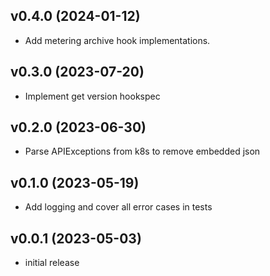 v0.4.0 (2024-01-12)
-------------------

- Add metering archive hook implementations.

v0.3.0 (2023-07-20)
-------------------

- Implement get version hookspec

v0.2.0 (2023-06-30)
-------------------

- Parse APIExceptions from k8s to remove embedded json

v0.1.0 (2023-05-19)
-------------------

- Add logging and cover all error cases in tests

v0.0.1 (2023-05-03)
-------------------

- initial release
